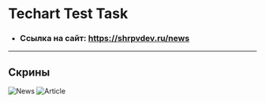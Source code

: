 # Techart Test Task

- ### Ссылка на сайт: https://shrpvdev.ru/news

---

## Скрины

![News](https://shrpvdev.ru/drHQ4Xa0iQ0.jpg)
![Article](https://shrpvdev.ru/qY2SmrBZx94.jpg)